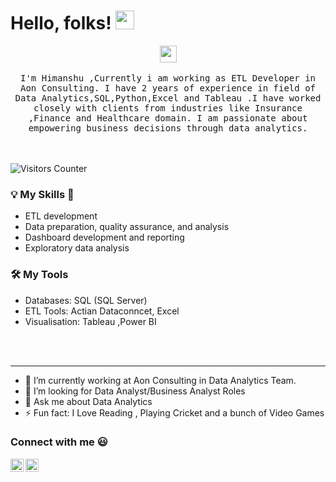 # Hello, folks! <img src="https://raw.githubusercontent.com/MartinHeinz/MartinHeinz/master/wave.gif" width="30px">

<p align="center">
  <img src="https://user-images.githubusercontent.com/5679180/79618120-0daffb80-80be-11ea-819e-d2b0fa904d07.gif" width="27px">
  <br><br>
  <samp>
I'm Himanshu ,Currently i am working as ETL Developer in Aon Consulting. I have  2 years of experience in field of Data Analytics,SQL,Python,Excel and Tableau 
.I have worked closely with clients from industries like Insurance ,Finance and Healthcare domain. I am passionate about empowering business decisions through data analytics.
    
    
     
  </samp>



<br><br>
    <img src="https://visitor-badge.glitch.me/badge?page_id=Himanshu081.Himanshu081" alt="Visitors Counter">
</p>


### 💡 My Skills :rocket:
- ETL development
- Data preparation, quality assurance, and analysis
- Dashboard development and reporting
- Exploratory data analysis

### 🛠️ My Tools
- Databases: SQL (SQL Server)
- ETL Tools: Actian Dataconncet, Excel
- Visualisation: Tableau ,Power BI





<br>
<br>


***
- 🌱 I’m currently working at Aon Consulting in Data Analytics Team.
- 👯 I’m looking for Data Analyst/Business Analyst Roles
-  💬 Ask me about Data Analytics
- ⚡ Fun fact: I Love Reading , Playing Cricket and a bunch of Video Games



### Connect with me :smiley:
<a href="https://twitter.com/Himu260299">
  <img align="left" alt="Himanshu Yadav Twitter" width="21px" src="https://github.com/adityakamath16/adityakamath16/blob/master/images/connect_with_me_images/twitter.svg" />
</a>
<a href="https://www.linkedin.com/in/himanshu-y-18ba29123">
  <img align="left" alt="Himanshu Yadav Linkdin" width="21px" src="https://github.com/adityakamath16/adityakamath16/blob/master/images/connect_with_me_images/linkedin.svg" />
</a>



<!-- Actual text -->

<!-- Icons -->



<!-- Links to your social media accounts -->

